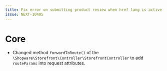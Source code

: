 ```yaml
---
title: Fix error on submitting product review when href lang is active
issue: NEXT-10405
---
```

# Core
* Changed method `forwardToRoute()` of the `\Shopware\Storefront\Controller\StorefrontController` to add `routeParams` into request attributes.
